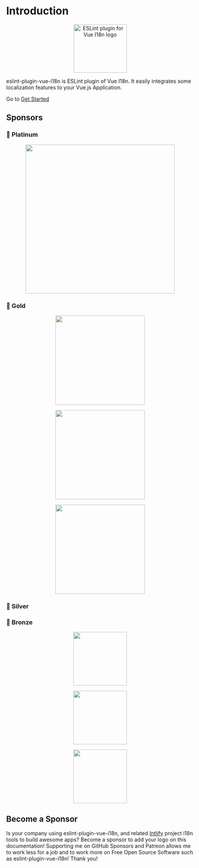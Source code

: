 # Introduction

<p align="center"><img width="143px" height="130px" src="/eslint-plugin-vue-i18n.svg" alt="ESLint plugin for Vue I18n logo"></p>

eslint-plugin-vue-i18n is ESLint plugin of Vue I18n. It easily integrates some localization features to your Vue.js Application.

Go to [Get Started](./started.md)

## Sponsors

### 🏅 Platinum

<p align="center">
  <a
    href="https://zenarchitects.co.jp/"
    target="_blank">
    <img
      src="https://raw.githubusercontent.com/intlify/vue-i18n-next/master/docs/public/zenarchitects.png"
      width="400px"
    />
  </a>
</p>

### 🥇 Gold

<p align="center">
  <a
    href="https://nuxtjs.org/"
    target="_blank">
    <img
      src="https://raw.githubusercontent.com/intlify/vue-i18n-next/master/docs/public/nuxt.png"
      width="240px"
    />
  </a>
</p>
<p align="center">
  <a
    href="https://rapidapi.com/"
    target="_blank">
    <img
      src="https://raw.githubusercontent.com/intlify/vue-i18n-next/master/docs/public/RapidAPI.png"
      width="240px"
    />
  </a>
</p>
<p align="center">
  <a
    href="https://cypress.com/"
    target="_blank">
    <img
      src="https://raw.githubusercontent.com/intlify/vue-i18n-next/master/docs/public/cypress.svg"
      width="240px"
    />
  </a>
</p>

### 🥈 Silver

### 🥉 Bronze

<p align="center">
  <a href="https://www.sendcloud.com/" target="_blank">
    <img
      src="https://raw.githubusercontent.com/intlify/vue-i18n-next/master/docs/public/sendcloud.png"
      width="144px"
    />
  </a>
</p>
<p align="center">
  <a href="https://www.vuemastery.com/" target="_blank">
    <img
      src="https://raw.githubusercontent.com/intlify/vue-i18n-next/master/docs/public/vuemastery.png"
      width="144px"
    />
  </a>
</p>
<p align="center">
  <a href="https://www.deci-bel.com/" target="_blank">
    <img
      src="https://raw.githubusercontent.com/intlify/vue-i18n-next/master/docs/public/decibel.png"
      width="144px"
    />
  </a>
</p>

## Become a Sponsor

Is your company using eslint-plugin-vue-i18n, and related [Intlify](https://github.com/intlify) project i18n tools to build awesome apps? Become a sponsor to add your logo on this documentation! Supporting me on GitHub Sponsors and Patreon allows me to work less for a job and to work more on Free Open Source Software such as eslint-plugin-vue-i18n! Thank you!

<div class="github">
  <sponsor-button />
</div>
